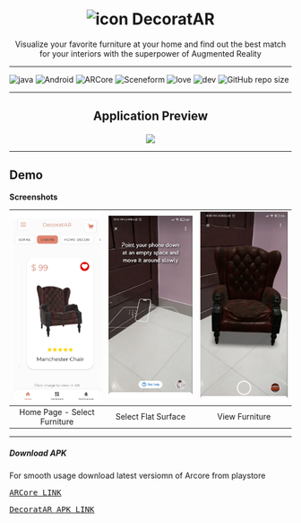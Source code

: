 
# <div align="center"><img src="https://github.com/Sachinbhola/DecoratAR-Android-app/blob/master/app/src/main/res/raw/logo3.jpeg" alt="icon" width=50> DecoratAR </div>

<div align="center"> Visualize your favorite furniture at your home and find out the best match for your interiors with the superpower of Augmented Reality</div>

<hr>

 ![java](https://img.shields.io/badge/Java-language-blue?logo=java)
 ![Android](https://img.shields.io/badge/Android-library-yellow?logo=android)
 ![ARCore](https://img.shields.io/badge/ARcore-library-yellow?logo=Google)
 ![Sceneform](https://img.shields.io/badge/Sceneform-library-yellow?logo=Google)
 ![love](https://img.shields.io/badge/open%20%20source-%E2%9D%A4-red) 
 ![dev](https://img.shields.io/badge/developed%20by%20-Sachin%20Bhola-orange)
 ![GitHub repo size](https://img.shields.io/github/repo-size/Sachinbhola/DecoratAR-Android-app)
<hr>

 ## <div align ="center" >Application Preview</div> 

<div align ="center"><img align="center" width="300" src="https://github.com/Sachinbhola/App-Templates/blob/master/Resources/DecoratAR_vid.gif"/></div>
<hr>

## Demo

**Screenshots**

| ![](https://github.com/Sachinbhola/App-Templates/blob/master/Resources/DecoratAR_home.jpeg) |![](https://github.com/Sachinbhola/App-Templates/blob/master/Resources/DecoratAR.jpeg) | ![](https://github.com/Sachinbhola/App-Templates/blob/master/Resources/DecoratAR_1.jpeg) | 
| :-------------:  | :-------------:  | :-------------:  |
|    Home Page - Select Furniture     |   Select Flat Surface     |   View Furniture     |

<hr>
  
##### Download APK
For smooth usage download latest versiomn of Arcore from playstore
<pre><a href="https://play.google.com/store/apps/details?id=com.google.ar.core&hl=en_IN&gl=US">ARCore LINK</a></pre>
<pre><a href="https://drive.google.com/file/d/1-ti-FkjUD-KmRAoHXQ6p9RYoxGEeKXz5/view?usp=sharing">DecoratAR APK LINK</a></pre>

